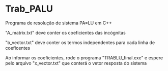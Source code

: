 # Trab_PALU
Programa de resolução de sistema PA=LU em C++

"A_matrix.txt" deve conter os coeficientes das incógnitas

"b_vector.txt" deve conter os termos independentes para cada linha de coeficentes

Ao informar os coeficientes, rode o programa "TRABLU_final.exe" e espere pelo arquivo "x_vector.txt" que conterá o vetor resposta do sistema 
